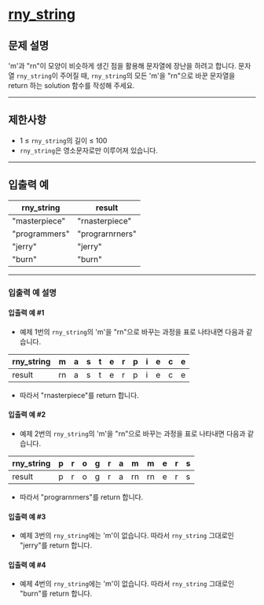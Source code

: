 # [rny_string](https://school.programmers.co.kr/learn/courses/30/lessons/181863)

## 문제 설명

'm'과 "rn"이 모양이 비슷하게 생긴 점을 활용해 문자열에 장난을 하려고 합니다. 문자열 `rny_string`이 주어질 때, `rny_string`의 모든 'm'을 "rn"으로 바꾼 문자열을 return 하는 solution 함수를 작성해 주세요.

---

## 제한사항

- 1 ≤ `rny_string`의 길이 ≤ 100
- `rny_string`은 영소문자로만 이루어져 있습니다.

---

## 입출력 예

| rny_string    | result          |
| ------------- | --------------- |
| "masterpiece" | "rnasterpiece"  |
| "programmers" | "prograrnrners" |
| "jerry"       | "jerry"         |
| "burn"        | "burn"          |

---

### 입출력 예 설명

#### 입출력 예 #1

- 예제 1번의 `rny_string`의 'm'을 "rn"으로 바꾸는 과정을 표로 나타내면 다음과 같습니다.

| rny_string | m   | a   | s   | t   | e   | r   | p   | i   | e   | c   | e   |
| ---------- | --- | --- | --- | --- | --- | --- | --- | --- | --- | --- | --- |
| result     | rn  | a   | s   | t   | e   | r   | p   | i   | e   | c   | e   |

- 따라서 "rnasterpiece"를 return 합니다.

#### 입출력 예 #2

- 예제 2번의 `rny_string`의 'm'을 "rn"으로 바꾸는 과정을 표로 나타내면 다음과 같습니다.

| rny_string | p   | r   | o   | g   | r   | a   | m   | m   | e   | r   | s   |
| ---------- | --- | --- | --- | --- | --- | --- | --- | --- | --- | --- | --- |
| result     | p   | r   | o   | g   | r   | a   | rn  | rn  | e   | r   | s   |

- 따라서 "prograrnrners"를 return 합니다.

#### 입출력 예 #3

- 예제 3번의 `rny_string`에는 'm'이 없습니다. 따라서 `rny_string` 그대로인 "jerry"를 return 합니다.

#### 입출력 예 #4

- 예제 4번의 `rny_string`에는 'm'이 없습니다. 따라서 `rny_string` 그대로인 "burn"를 return 합니다.
